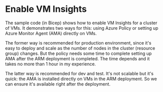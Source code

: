 # Enable VM Insights

The sample code (in Bicep) shows how to enable VM Insights for a cluster of VMs. It demonstrates two ways for this: using Azure Policy or setting up Azure Monitor Agent (AMA) directly on VMs.

The former way is recommended for production environment, since it's easy to deploy and scale as the number of nodes in the cluster (resource group) changes. But the policy needs some time to complete setting up AMA after the ARM deployment is completed. The time depends and it takes no more than 1 hour in my experience.

The latter way is recommended for dev and test. It's not scalable but it's quick: the AMA is installed directly on VMs in the ARM deployment. So we can ensure it's available right after the deployment.
